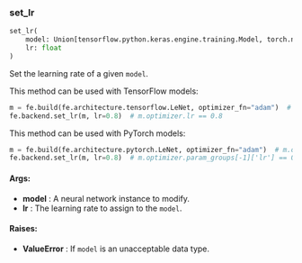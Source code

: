 

### set_lr
```python
set_lr(
	model: Union[tensorflow.python.keras.engine.training.Model, torch.nn.modules.module.Module],
	lr: float
)
```
Set the learning rate of a given `model`.

This method can be used with TensorFlow models:
```python
m = fe.build(fe.architecture.tensorflow.LeNet, optimizer_fn="adam")  # m.optimizer.lr == 0.001
fe.backend.set_lr(m, lr=0.8)  # m.optimizer.lr == 0.8
```

This method can be used with PyTorch models:
```python
m = fe.build(fe.architecture.pytorch.LeNet, optimizer_fn="adam")  # m.optimizer.param_groups[-1]['lr'] == 0.001
fe.backend.set_lr(m, lr=0.8)  # m.optimizer.param_groups[-1]['lr'] == 0.8
```


#### Args:

* **model** :  A neural network instance to modify.
* **lr** :  The learning rate to assign to the `model`.

#### Raises:

* **ValueError** :  If `model` is an unacceptable data type.